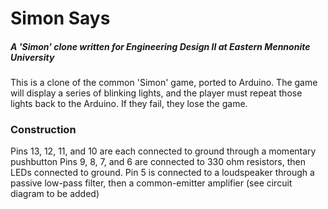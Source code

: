 # Simon Says
##### A 'Simon' clone written for Engineering Design II at Eastern Mennonite University

This is a clone of the common 'Simon' game, ported to Arduino. The game 
will display a series of blinking lights, and the player must repeat 
those lights back to the Arduino. If they fail, they lose the game.

### Construction
Pins 13, 12, 11, and 10 are each connected to ground through a momentary pushbutton
Pins 9, 8, 7, and 6 are connected to 330 ohm resistors, then LEDs connected to ground.
Pin 5 is connected to a loudspeaker through a passive low-pass filter, then a common-emitter amplifier (see circuit diagram to be added)


